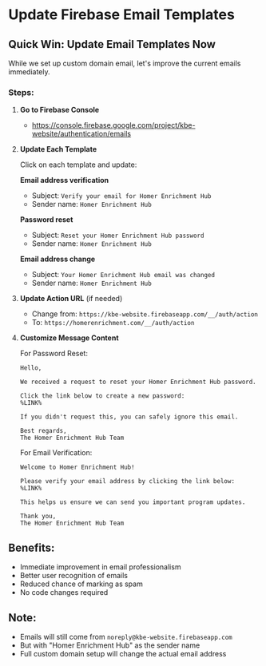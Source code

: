 # Update Firebase Email Templates

## Quick Win: Update Email Templates Now

While we set up custom domain email, let's improve the current emails immediately.

### Steps:

1. **Go to Firebase Console**
   - https://console.firebase.google.com/project/kbe-website/authentication/emails

2. **Update Each Template**
   
   Click on each template and update:
   
   **Email address verification**
   - Subject: `Verify your email for Homer Enrichment Hub`
   - Sender name: `Homer Enrichment Hub`
   
   **Password reset**
   - Subject: `Reset your Homer Enrichment Hub password`
   - Sender name: `Homer Enrichment Hub`
   
   **Email address change**
   - Subject: `Your Homer Enrichment Hub email was changed`
   - Sender name: `Homer Enrichment Hub`

3. **Update Action URL** (if needed)
   - Change from: `https://kbe-website.firebaseapp.com/__/auth/action`
   - To: `https://homerenrichment.com/__/auth/action`

4. **Customize Message Content**
   
   For Password Reset:
   ```
   Hello,

   We received a request to reset your Homer Enrichment Hub password.

   Click the link below to create a new password:
   %LINK%

   If you didn't request this, you can safely ignore this email.

   Best regards,
   The Homer Enrichment Hub Team
   ```

   For Email Verification:
   ```
   Welcome to Homer Enrichment Hub!

   Please verify your email address by clicking the link below:
   %LINK%

   This helps us ensure we can send you important program updates.

   Thank you,
   The Homer Enrichment Hub Team
   ```

## Benefits:
- Immediate improvement in email professionalism
- Better user recognition of emails
- Reduced chance of marking as spam
- No code changes required

## Note:
- Emails will still come from `noreply@kbe-website.firebaseapp.com`
- But with "Homer Enrichment Hub" as the sender name
- Full custom domain setup will change the actual email address
